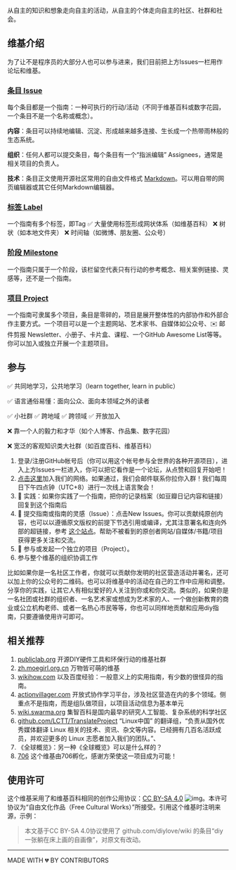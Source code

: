 从自主的知识和想象走向自主的活动，从自主的个体走向自主的社区、社群和社会。

## 维基介绍

为了让不是程序员的大部分人也可以参与进来，我们目前把上方Issues一栏用作论坛和维基。

### [条目 Issue](https://github.com/diylove/wiki/issues)

每个条目都是一个指南：一种可执行的行动/活动（不同于维基百科或数字花园，一个条目不是一个名称或概念）。

**内容**：条目可以持续地编辑、沉淀、形成越来越多连接、生长成一个热带雨林般的生态系统。

**组织**：任何人都可以提交条目，每个条目有一个“指派编辑” Assignees，通常是相关项目的负责人。

**技术**：条目正文使用开源社区常用的自由文件格式 [Markdown](https://www.markdown.xyz/getting-started/)。可以用自带的网页编辑器或其它任何Markdown编辑器。

### [标签 Label](https://github.com/diylove/wiki/labels)

一个指南有多个标签，即Tag ✅ 大量使用标签形成网状体系（如维基百科） ❌ 树状（如本地文件夹） ❌ 时间轴（如微博、朋友圈、公众号）

### [阶段 Milestone](https://github.com/diylove/wiki/milestones)

一个指南只属于一个阶段，该栏留空代表只有行动的参考概念、相关案例链接、灵感等，还不是一个指南。

### [项目 Project](https://github.com/diylove/wiki/projects)

一个指南可隶属多个项目，条目是零碎的，项目是展开整体性的内部协作和外部合作主要方式。一个项目可以是一个主题网站、艺术家书、自媒体如公众号、✉️ 邮件剪报 Newsletter、小册子、卡片盒、课程、一个GitHub Awesome List等等。你可以加入或独立开展一个主题项目。


## 参与

✅ 共同地学习，公共地学习（learn together, learn in public）

✅ 语言通俗易懂：面向公众、面向本领域之外的读者

✅ 小社群 ✅ 跨地域 ✅ 跨领域 ✅ 开放加入 

❌ 靠一个人的毅力和才华（如个人博客、作品集、数字花园） 

❌ 宽泛的客观知识类大社群（如百度百科、维基百科）

1. 登录/注册GitHub帐号后（你可以用这个帐号参与全世界的各种开源项目），进入上方Issues一栏进入，你可以把它看作是一个论坛，从点赞和回复开始吧！
2. [点击这里](https://chilipepper.io/form/xhot-red-fresnos-1743816a-28d3-47b9-a3c9-0bb76b78b1d4)加入我们的网络。如果通过，我们会邮件联系你拉你入群！我们每周日下午四点钟（UTC+8）进行一次线上语言聚会！
3. 🍇 实践：如果你实践了一个指南，把你的记录档案（如豆瓣日记内容和链接）回复到这个指南后
4. 🌿 提交指南或指南的灵感（Issue）：点击New Issues。你可以贡献纯原创内容，也可以以遵循原文版权的前提下节选引用或编译，尤其注意署名和连向外部的超链接，参考 [这个站点](conversations.e-flux.com)。帮助不被看到的原创者网站/自媒体/书籍/项目获得更多关注和交流。
5. 🌸 参与或发起一个独立的项目（Project）。
6. 参与整个维基的组织协调工作

比如如果你是一名社区工作者，你就可以贡献你发明的社区营造活动并署名，还可以加上你的公众号的二维码。也可以将维基中的活动在自己的工作中应用和调整。分享你的实践，让其它人有相似爱好的人关注到你或和你交流。类似的，如果你是一名社团或社群的组织者、一名艺术家或想成为艺术家的人、一个做创新教育的商业或公立机构老师、或者一名热心市民等等，你也可以同样地贡献和应用diy指南，只要遵循使用许可即可。

## 相关推荐

1. [publiclab.org](http://publiclab.org/)  开源DIY硬件工具和环保行动的维基社群
2. [zh.moegirl.org.cn](http://zh.moegirl.org.cn/)  万物皆可萌的维基
3. [wikihow.com](http://wikihow.com/) 以及百度经验：一般意义上的实用指南，有少数的很怪异的指南。
4. [actionvillager.com](http://actionvillager.com/)  开放式协作学习平台，涉及社区营造在内的多个领域。侧重点不是指南，而是组队做项目，以项目活动信息为基本单元
5. [wiki.swarma.org](https://wiki.swarma.org/)  集智百科是国内最早的研究人工智能、复杂系统的科学社区
6. [github.com/LCTT/TranslateProject](https://github.com/LCTT/TranslateProject) “Linux中国” 的翻译组，“负责从国外优秀媒体翻译 Linux 相关的技术、资讯、杂文等内容。已经拥有几百名活跃成员，并欢迎更多的 Linux 志愿者加入我们的团队。”、
7. 《全球概览》：另一种《全球概览》可以是什么样的？
8. [706](https://706er.com/) 这个维基由706孵化，感谢方荣使这一项目成为可能！
   ‌
## 使用许可

这个维基采用了和维基百科相同的创作公用协议：[CC BY-SA 4.0](https://creativecommons.org/licenses/by-sa/4.0/deed.zh) ![img](https://licensebuttons.net/l/by-sa/4.0/80x15.png)。本许可协议为“自由文化作品（Free Cultural Works）”所接受。引用这个维基时注明来源，示例：
> 本文基于CC BY-SA 4.0协议使用了 github.com/diylove/wiki 的条目“diy一张躺在床上画的自画像”，对原文有改动。


---
MADE WITH 💔 BY CONTRIBUTORS

